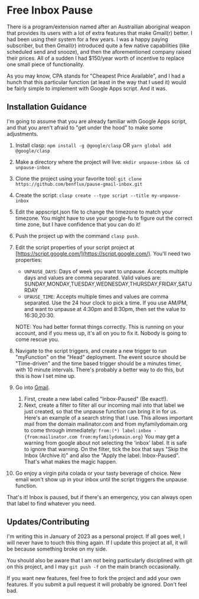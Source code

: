 # Free Inbox Pause #

There is a program/extension named after an Austrailian aboriginal weapon that
provides its users with a lot of extra features that make Gmail(r) better. I had been
using their system for a few years. I was a happy paying subscriber, but then 
Gmail(r) introduced quite a few native capabilities (like scheduled send and 
snooze), and then the aforementioned company raised their prices. All of a 
sudden I had $150/year worth of incentive to replace one small piece of 
functionality.

As you may know, CPA stands for "Cheapest Price Available", and I had a hunch
that this particular function (at least in the way that I used it) would be
fairly simple to implement with Google Apps script. And it was.

## Installation Guidance ##
I'm going to assume that you are already familiar with Google Apps script, and
that you aren't afraid to "get under the hood" to make some adjustments.

1. Install clasp: `npm install -g @google/clasp` OR `yarn global add @google/clasp`
2. Make a directory where the project will live: `mkdir unpause-inbox && cd unpause-inbox` 
3. Clone the project using your favorite tool: `git clone https://github.com/benflux/pause-gmail-inbox.git`
4. Create the script: `clasp create --type script --title my-unpause-inbox`
5. Edit the appscript.json file to change the timezone to match your timezone. You might have
   to use your google-fu to figure out the correct time zone, but I have confidence that you
   can do it!
6. Push the project up with the command `clasp push`.
7. Edit the script properties of your script project at [https://script.google.com/](https://script.google.com/). You'll 
   need two properties:

    * `UNPAUSE_DAYS`: Days of week you want to unpause. Accepts multiple days and values are comma separated.
      Valid values are: SUNDAY,MONDAY,TUESDAY,WEDNESDAY,THURSDAY,FRIDAY,SATURDAY
    * `UPAUSE_TIME`: Accepts multiple times and values are comma separated.
      Use the 24 hour clock to pick a time. If you use AM/PM, and want to 
      unpause at 4:30pm and 8:30pm, then set the value to 16:30,20:30. 
   
   NOTE: You had better format things correctly. This is running on your account, and if you mess
   up, it's all on you to fix it. Nobody is going to come rescue you.
8. Navigate to the script triggers, and create a new trigger to run "myFunction" on the "Head"
   deployment. The event source should be "Time-driven" and the time based trigger should be a
   minutes timer, with 10 minute intervals. There's probably a better way to do this, but this is how I set mine up.
9. Go into [Gmail](https://mail.google.com/).
    1. First, create a new label called "Inbox-Paused" (Be exact!).
    2. Next, create a filter to filter all our incoming mail into
       that label we just created, so that the unpause function can bring it in for us. Here's an example of a search string that I use. This allows important mail from the domain 
       mailinator.com and from myfamilydomain.org to come through immediately:
       `from:(*) label:inbox -{from:mailinator.com from:myfamilydomain.org}`
       You may get a warning from google about not selecting the 'inbox' label. It is safe to
       ignore that warning. On the filter, tick the box that says "Skip the Inbox (Archive it)" and also the 
       "Apply the label: Inbox-Paused". That's what makes the magic happen.
10. Go enjoy a virgin piña colada or your tasty beverage of choice. New email won't show up in your
    inbox until the script triggers the unpause function.

That's it! Inbox is paused, but if there's an emergency, you can always open that label to
find whatever you need.

## Updates/Contributing ##
I'm writing this in January of 2023 as a personal project. If all goes well, I will never have to
touch this thing again. If I update this project at all, it will be because something broke on 
my side. 

You should also be aware that I am not being particularly disciplined with git on this project, and I may `git push -f` 
on the main branch occasionally.

If you want new features, feel free to fork the project and add your own features.
If you submit a pull request it will probably be ignored. Don't feel bad.
